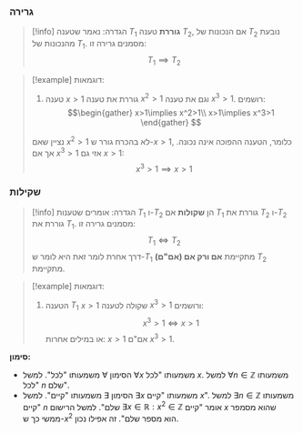  ### גרירה
 >[!info] הגדרה:
נאמר שטענה $T_1$ **גוררת** טענה $T_2$, אם הנכונות של $T_2$ נובעת מהנכונות של $T_1$. מסמנים גרירה זו:
$$T_{1}\implies T_{2}$$

>[!example] דוגמאות:
> 1. טענה $x>1$ גוררת את טענה $x^2>1$ וגם את טענה $x^3>1$. רושמים:
> $$\begin{gather}
> x>1\implies x^2>1\\
> x>1\implies x^3>1
> \end{gather}
> $$
> 
> נציין שאם $x^2>1$ לא בהכרח גורר ש-$x>1$, כלומר, הטענה ההפוכה אינה נכונה. אך אם $x^3>1$ אזי גם $x>1$:
> $$x^3>1\implies x>1$$

### שקילות
>[!info] הגדרה:
> אומרים שטענות $T_1$ ו-$T_2$ הן **שקולות** אם $T_1$ גוררת את $T_2$ ו-$T_2$ גוררת את $T_1$. מסמנים גרירה זו:
> $$T_{1}\iff T_{2}$$
> דרך אחרת לומר זאת היא לומר ש-$T_1$ מתקיימת **אם ורק אם (אם"ם)** $T_2$ מתקיימת.
> 

>[!example] דוגמאות:
> 1. הטענה $T_1$ $x>1$ שקולה לטענה $x^3>1$ ורושמים:
> $$ x^3>1 \iff x>1$$
> או במילים אחרות: $x>1$ אם"ם $x^3>1$.
> 

**סימון:**
- הסימון $\forall$ משמעותו "לכל". למשל $\forall x$ משמעותו "לכל $x$. למשל $\forall n \in \mathbb{Z}$ משמעותו "לכל $n$ שלם".
- הסימון $\exists$ משמעותו "קיים". למשל $\exists x$ משמעותו "קיים $x$". למשל $\exists n \in \mathbb{Z}$ משמעותו "קיים $n$ שלם". למשל הרישום $\exists x\in\mathbb{R}:x^2\in\mathbb{Z}$ אומר "קיים $x$ שהוא מסמפר ממשי כך ש-$x^2$ הוא מספר שלם". זה אפילו נכון.